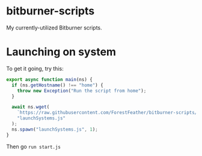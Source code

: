 # bitburner-scripts

My currently-utilized Bitburner scripts.

# Launching on system

To get it going, try this:

```javascript
export async function main(ns) {
  if (ns.getHostname() !== "home") {
    throw new Exception("Run the script from home");
  }

  await ns.wget(
    `https://raw.githubusercontent.com/ForestFeather/bitburner-scripts/master/src/launchSystems.js?ts=${new Date().getTime()}`,
    "launchSystems.js"
  );
  ns.spawn("launchSystems.js", 1);
}
```

Then go `run start.js`